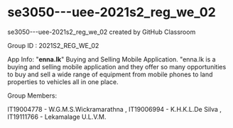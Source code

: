 # se3050---uee-2021s2_reg_we_02
se3050---uee-2021s2_reg_we_02 created by GitHub Classroom

Group ID : 2021S2_REG_WE_02

App Info: "**enna.lk**" Buying and Selling Mobile Application.
          "enna.lk is a buying and selling mobile application and they offer so many opportunities to buy and sell a wide range of equipment from mobile phones to land properties to vehicles all in one place. 

Group Members:

IT19004778 - W.G.M.S.Wickramarathna ,
IT19006994 - K.H.K.L.De Silva , 
IT19111766 - Lekamalage U.L.V.M.
